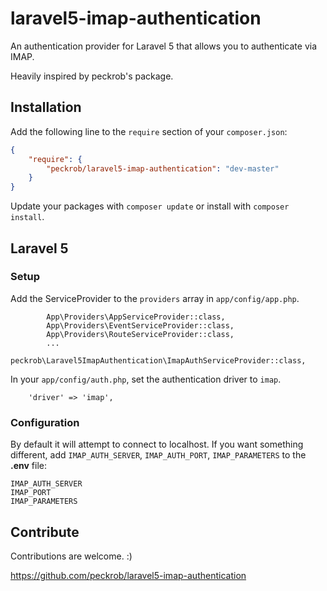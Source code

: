# laravel5-imap-authentication
An authentication provider for Laravel 5 that allows you to authenticate via IMAP.

Heavily inspired by peckrob's package.

## Installation

Add the following line to the `require` section of your `composer.json`:

```json
{
    "require": {
        "peckrob/laravel5-imap-authentication": "dev-master"
    }
}
```

Update your packages with ```composer update``` or install with ```composer install```.

## Laravel 5

### Setup

Add the ServiceProvider to the `providers` array in `app/config/app.php`.

```
        App\Providers\AppServiceProvider::class,
        App\Providers\EventServiceProvider::class,
        App\Providers\RouteServiceProvider::class,
        ...
        peckrob\Laravel5ImapAuthentication\ImapAuthServiceProvider::class,
```

In your `app/config/auth.php`, set the authentication driver to `imap`.

```
    'driver' => 'imap',
```

### Configuration

By default it will attempt to connect to localhost. If you want something different, add `IMAP_AUTH_SERVER`, `IMAP_AUTH_PORT`, `IMAP_PARAMETERS` to the **.env** file:

```
IMAP_AUTH_SERVER
IMAP_PORT
IMAP_PARAMETERS
```

## Contribute

Contributions are welcome. :)

https://github.com/peckrob/laravel5-imap-authentication
